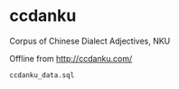 # ccdanku
 Corpus of Chinese Dialect Adjectives, NKU

Offline from http://ccdanku.com/

`ccdanku_data.sql`